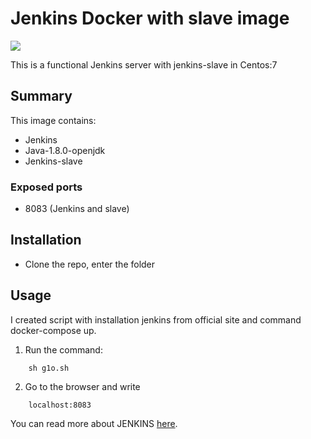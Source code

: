 # Jenkins Docker with slave image
<img src="http://jenkins-ci.org/sites/default/files/jenkins_logo.png"/>

This is a functional Jenkins server with jenkins-slave in Centos:7

Summary
-------

This image contains:
* Jenkins
* Java-1.8.0-openjdk
* Jenkins-slave

### Exposed ports

* 8083 (Jenkins and slave)

Installation
------------
* Clone the repo, enter the folder

Usage
-----

I created script with installation jenkins from official site and command docker-compose up.


  1. Run the command:
```
    sh g1o.sh
```
  2. Go to the browser and write 
```
    localhost:8083
```

You can read more about JENKINS [here](https://jenkins.io).
